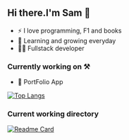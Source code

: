 ## Hi there.I'm Sam 👋

- ⚡ I love programming, F1 and books
- 🌱 Learning and growing everyday
- 🧑‍💻 Fullstack developer





### Currently working on ⚒️

- 🍿 PortFolio App

[![Top Langs](https://github-readme-stats.vercel.app/api/top-langs/?username=SskyWalkerR)](https://github.com/SskyWalkerR)


### Current working directory

[![Readme Card](https://github-readme-stats.vercel.app/api/pin/?username=SskyWalkerR&repo=Cryptoose)](https://github.com/SskyWalkerR/Cryptoose) 
